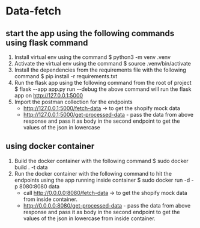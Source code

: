 # Data-fetch
## start the app using the following commands using flask command
1) Install virtual env using the command 
    $ python3 -m venv .venv
2) Activate the virtual env using the command
    $ source .venv/bin/activate
3) Install the dependencies from the requirements file with the following command
    $ pip install -r requirements.txt
4) Run the flask app using the following command from the root of project
    $ flask --app app.py run --debug
    the above command will run the flask app on http://127.0.0.1:5000 
5) Import the postman collection for the endpoints
    -  http://127.0.0.1:5000/fetch-data -> to get the shopify mock data
    -  http://127.0.0.1:5000/get-processed-data - pass the data from above response and pass it as body in the second endpoint to get the values of the json in lowercase

## using docker container
1) Build the docker container with the following command
    $ sudo docker build . -t data
2) Run the docker container with the following command to hit the endpoints using the app running inside container
    $ sudo docker run -d -p 8080:8080 data
    -  call http://0.0.0.0:8080/fetch-data -> to get the shopify mock data from inside container.
    -  http://0.0.0.0:8080/get-processed-data - pass the data from above response and pass it as body in the second endpoint to get the values of the json in lowercase from inside container.